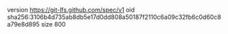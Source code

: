 version https://git-lfs.github.com/spec/v1
oid sha256:3106b4d735ab8db5e17d0dd808a50187f2110c6a09c32fb6c0d60c8a79e8d895
size 800
